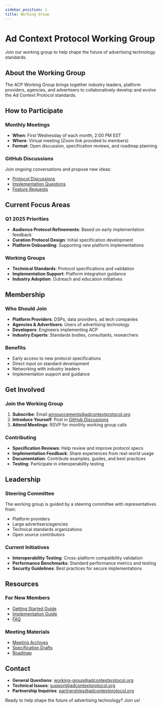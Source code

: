 ```yaml
---
sidebar_position: 1
title: Working Group
---
```


# Ad Context Protocol Working Group

Join our working group to help shape the future of advertising technology standards.

## About the Working Group

The ACP Working Group brings together industry leaders, platform providers, agencies, and advertisers to collaboratively develop and evolve the Ad Context Protocol standards.

## How to Participate

### Monthly Meetings
- **When**: First Wednesday of each month, 2:00 PM EST
- **Where**: Virtual meeting (Zoom link provided to members)
- **Format**: Open discussion, specification reviews, and roadmap planning

### GitHub Discussions
Join ongoing conversations and propose new ideas:
- [Protocol Discussions](https://github.com/adcontextprotocol/adcp/discussions)
- [Implementation Questions](https://github.com/adcontextprotocol/adcp/discussions/categories/q-a)
- [Feature Requests](https://github.com/adcontextprotocol/adcp/discussions/categories/ideas)

## Current Focus Areas

### Q1 2025 Priorities
- **Audience Protocol Refinements**: Based on early implementation feedback
- **Curation Protocol Design**: Initial specification development
- **Platform Onboarding**: Supporting new platform implementations

### Working Groups
- **Technical Standards**: Protocol specifications and validation
- **Implementation Support**: Platform integration guidance
- **Industry Adoption**: Outreach and education initiatives

## Membership

### Who Should Join
- **Platform Providers**: DSPs, data providers, ad tech companies
- **Agencies & Advertisers**: Users of advertising technology
- **Developers**: Engineers implementing ACP
- **Industry Experts**: Standards bodies, consultants, researchers

### Benefits
- Early access to new protocol specifications
- Direct input on standard development
- Networking with industry leaders
- Implementation support and guidance

## Get Involved

### Join the Working Group
1. **Subscribe**: Email announcements@adcontextprotocol.org
2. **Introduce Yourself**: Post in [GitHub Discussions](https://github.com/adcontextprotocol/adcp/discussions)
3. **Attend Meetings**: RSVP for monthly working group calls

### Contributing
- **Specification Reviews**: Help review and improve protocol specs
- **Implementation Feedback**: Share experiences from real-world usage
- **Documentation**: Contribute examples, guides, and best practices
- **Testing**: Participate in interoperability testing

## Leadership

### Steering Committee
The working group is guided by a steering committee with representatives from:
- Platform providers
- Large advertisers/agencies  
- Technical standards organizations
- Open source contributors

### Current Initiatives
- **Interoperability Testing**: Cross-platform compatibility validation
- **Performance Benchmarks**: Standard performance metrics and testing
- **Security Guidelines**: Best practices for secure implementations

## Resources

### For New Members
- [Getting Started Guide](../intro)
- [Implementation Guide](../implementation/getting-started)
- [FAQ](../audience/faq)

### Meeting Materials
- [Meeting Archives](https://github.com/adcontextprotocol/adcp/discussions/categories/meetings)
- [Specification Drafts](https://github.com/adcontextprotocol/adcp/tree/main/specs)
- [Roadmap](../reference/changelog)

## Contact

- **General Questions**: working-group@adcontextprotocol.org
- **Technical Issues**: support@adcontextprotocol.org  
- **Partnership Inquiries**: partnerships@adcontextprotocol.org

Ready to help shape the future of advertising technology? Join us!